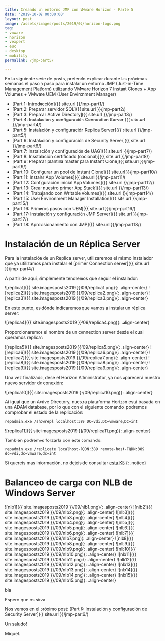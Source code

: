 ```yaml
---
title: Creando un entorno JMP con VMware Horizon - Parte 5
date: '2019-10-02 00:00:00'
layout: post
image: /assets/images/posts/2019/07/horizon-logo.png
tag:
- vmware
- horizon
- vexpert
- euc
- desktop
- mobility
permalink: /jmp-part5/

---
```


En la siguiente serie de posts, pretendo explicar durante las próximas semanas el paso a paso para instalar un entorno JMP (Just-in-Time Management Platform) utilizando VMware Horizon 7 Instant Clones + App Volumes + VMware UEM (User Environment Manager) 

- [Part 1: Introducción]({{ site.url }}/jmp-part1/)
- [Part 2: Preparar servidor SQL]({{ site.url }}/jmp-part2/)
- [Part 3: Preparar Active Directory]({{ site.url }}/jmp-part3/)
- [Part 4: Instalación y configuración Connection Server]({{ site.url }}/jmp-part4/)
- [Part 5: Instalación y configuración Replica Server]({{ site.url }}/jmp-part5/)
- [Part 6: Instalación y configuración de Security Server]({{ site.url }}/jmp-part6/)
- [Part 7: Instalación y configuración de UAG]({{ site.url }}/jmp-part7/)
- [Part 8: Insstalación certificado (opcional)]({{ site.url }}/jmp-part8/)
- [Part 9: Preparar plantilla master para Instant Clone]({{ site.url }}/jmp-part9/)
- [Part 10: Configurar un pool de Instant Clone]({{ site.url }}/jmp-part10/)
- [Part 11: Instalar App Volumes]({{ site.url }}/jmp-part11/)
- [Part 12: Configuración inicial App Volumes]({{ site.url }}/jmp-part12/)
- [Part 13: Crear nuestro primer App Stack]({{ site.url }}/jmp-part13/)
- [Part 14: Trabajando con Writable Volumes]({{ site.url }}/jmp-part14/)
- [Part 15: User Environment Manager Installation]({{ site.url }}/jmp-part15/)
- [Part 16: Primeros pasos con UEM]({{ site.url }}/jmp-part16/)
- [Part 17: Instalación y configuración JMP Server]({{ site.url }}/jmp-part17/)
- [Part 18: Aprovisionamiento con JMP]({{ site.url }}/jmp-part18/)

# Instalación de un Réplica Server

Para la instalación de un Replica server, utilizaremos el mismo instalador que ya utilizamos para instalar el [primer Connection server]({{ site.url }}/jmp-part4/)

A partir de aquí, simplemente tendremos que seguir el instalador:

![replica1]({{ site.imagesposts2019 }}/09/replica1.png){: .align-center}
![replica2]({{ site.imagesposts2019 }}/09/replica2.png){: .align-center}
![replica3]({{ site.imagesposts2019 }}/09/replica3.png){: .align-center}

En este punto, es dónde indicaremos que vamos a instalar un réplica server:

![replica4]({{ site.imagesposts2019 }}/09/replica4.png){: .align-center}

Proporcionaremos el nombre de un connection server desde el cual queramos replicar:

![replica5]({{ site.imagesposts2019 }}/09/replica5.png){: .align-center}
![replica6]({{ site.imagesposts2019 }}/09/replica6.png){: .align-center}
![replica7]({{ site.imagesposts2019 }}/09/replica7.png){: .align-center}
![replica8]({{ site.imagesposts2019 }}/09/replica8.png){: .align-center}
![replica9]({{ site.imagesposts2019 }}/09/replica9.png){: .align-center}

Una vez finalizado, dese el Horizon Administrator, ya nos aparecerá nuestro nuevo servidor de conexión:

![replica10]({{ site.imagesposts2019 }}/09/replica10.png){: .align-center}

Al igual que un Active Directory, nuestra plataforma Horizon está basada en una ADAM database, por lo que con el siguiente comando, podremos comprobar el estado de la replicación:

```
repadmin.exe /showrepl localhost:389 DC=vdi,DC=vmware,DC=int
```

![replica11]({{ site.imagesposts2019 }}/09/replica11.png){: .align-center}

También podremos forzarla con este comando:

```
repadmin.exe /replicate localhost-FQDN:389 remote-host-FQDN:389 dc=vdi,dc=vmware,dc=int
```

Si quereis mas información, no dejeis de consultar [esta KB](https://kb.vmware.com/s/article/1021805)
{: .notice}

# Balanceo de carga con NLB de Windows Server

![nlb1]({{ site.imagesposts2019 }}/09/nlb1.png){: .align-center}
![nlb2]({{ site.imagesposts2019 }}/09/nlb2.png){: .align-center}
![nlb3]({{ site.imagesposts2019 }}/09/nlb3.png){: .align-center}
![nlb4]({{ site.imagesposts2019 }}/09/nlb4.png){: .align-center}
![nlb5]({{ site.imagesposts2019 }}/09/nlb5.png){: .align-center}
![nlb6]({{ site.imagesposts2019 }}/09/nlb6.png){: .align-center}
![nlb7]({{ site.imagesposts2019 }}/09/nlb7.png){: .align-center}
![nlb8]({{ site.imagesposts2019 }}/09/nlb8.png){: .align-center}
![nlb9]({{ site.imagesposts2019 }}/09/nlb9.png){: .align-center}
![nlb10]({{ site.imagesposts2019 }}/09/nlb10.png){: .align-center}
![nlb11]({{ site.imagesposts2019 }}/09/nlb11.png){: .align-center}
![nlb12]({{ site.imagesposts2019 }}/09/nlb12.png){: .align-center}
![nlb13]({{ site.imagesposts2019 }}/09/nlb13.png){: .align-center}
![nlb14]({{ site.imagesposts2019 }}/09/nlb14.png){: .align-center}
![nlb15]({{ site.imagesposts2019 }}/09/nlb15.png){: .align-center}


bla

Espero que os sirva.

Nos vemos en el próximo post: [Part 6: Instalación y configuración de Security Server]({{ site.url }}/jmp-part6/)

Un saludo!

Miquel.



